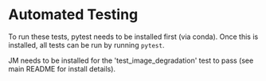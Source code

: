 Automated Testing
=================
To run these tests, pytest needs to be installed first (via conda).  Once this is installed, all tests can be run by running ```pytest```.

JM needs to be installed for the 'test_image_degradation' test to pass (see main README for install details).